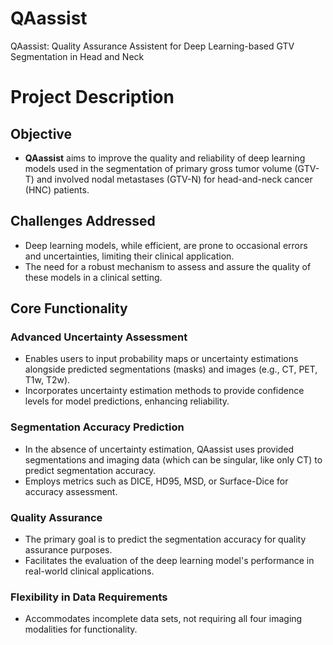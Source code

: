 # QAassist
QAassist: Quality Assurance Assistent for Deep Learning-based GTV Segmentation in Head and Neck 

# Project Description
## Objective
- **QAassist** aims to improve the quality and reliability of deep learning models used in the segmentation of primary gross tumor volume (GTV-T) and involved nodal metastases (GTV-N) for head-and-neck cancer (HNC) patients.

## Challenges Addressed
- Deep learning models, while efficient, are prone to occasional errors and uncertainties, limiting their clinical application.
- The need for a robust mechanism to assess and assure the quality of these models in a clinical setting.

## Core Functionality

### Advanced Uncertainty Assessment
- Enables users to input probability maps or uncertainty estimations alongside predicted segmentations (masks) and images (e.g., CT, PET, T1w, T2w).
- Incorporates uncertainty estimation methods to provide confidence levels for model predictions, enhancing reliability.

### Segmentation Accuracy Prediction
- In the absence of uncertainty estimation, QAassist uses provided segmentations and imaging data (which can be singular, like only CT) to predict segmentation accuracy.
- Employs metrics such as DICE, HD95, MSD, or Surface-Dice for accuracy assessment.

### Quality Assurance
- The primary goal is to predict the segmentation accuracy for quality assurance purposes.
- Facilitates the evaluation of the deep learning model's performance in real-world clinical applications.

### Flexibility in Data Requirements
- Accommodates incomplete data sets, not requiring all four imaging modalities for functionality.
